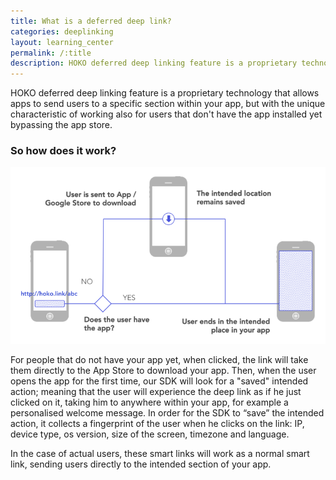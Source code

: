 ```yaml
---
title: What is a deferred deep link?
categories: deeplinking
layout: learning_center
permalink: /:title
description: HOKO deferred deep linking feature is a proprietary technology that allows apps to send users to a specific section within your app, but with the unique characteristic of working also for users that don't have the app installed yet bypassing ...
---
```


HOKO deferred deep linking feature is a proprietary technology that allows apps to send users to a
specific section within your app, but with the unique characteristic of working also for users that
don't have the app installed yet bypassing the app store.

### So how does it work?

![URL Scheme](/assets/images/deferred-deep-linking.png)

For people that do not have your app yet, when clicked, the link will take them directly to the App
Store to download your app. Then, when the user opens the app for the first time, our SDK will look
for a "saved" intended action; meaning that the user will experience the deep link as if he just
clicked on it, taking him to anywhere within your app, for example a personalised welcome message.
In order for the SDK to “save” the intended action, it collects a fingerprint of the user when he
clicks on the link: IP, device type, os version,  size of the screen, timezone and language.

In the case of actual users, these smart links will work as a normal smart link, sending users
directly to the intended section of your app.
